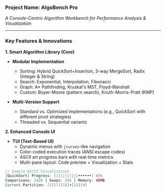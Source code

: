 ### **Project Name: AlgoBench Pro**  
*A Console-Centric Algorithm Workbench for Performance Analysis & Visualization*


---


### **Key Features & Innovations**  
**1. Smart Algorithm Library (Core)**  
- **Modular Implementation**  
  - Sorting: Hybrid QuickSort+Insertion, 3-way MergeSort, Radix (Integer & String)  
  - Search: Exponential, Interpolation, Fibonacci  
  - Graph: A* Pathfinding, Kruskal's MST, Floyd-Warshall  
  - Custom: Boyer-Moore (pattern search), Knuth-Morris-Pratt (KMP)  


- **Multi-Version Support**  
  - Standard vs. Optimized implementations (e.g., QuickSort with different pivot strategies)  
  - Threaded vs. Sequential variants  


**2. Enhanced Console UI**  
- **TUI (Text-Based UI)**  
  - Dynamic menus with `jcurses`-like navigation  
  - Color-coded execution traces (ANSI escape codes)  
  - ASCII art progress bars with real-time metrics  
  - Multi-pane layout: Code preview + Visualization + Stats  


```java
// Sample ASCII Visualization
[QuickSort] Progress: [||||||||||••••••] 65%  
Comparisons: 1420 │ Swaps: 295 │ Memory: 45MB  
Current Partition: [3][7][15]•[12][9]